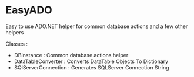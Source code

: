 # EasyADO
Easy to use ADO.NET helper for common database actions and a few other helpers

Classes : 
- DBInstance : Common database actions helper
- DataTableConverter : Converts DataTable Objects To Dictionary
- SQlServerConnection : Generates SQLServer Connection String
